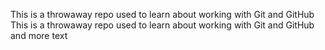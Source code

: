 This is a throwaway repo used to learn about working with Git and GitHub
This is a throwaway repo used to learn about working with Git and GitHub and more text
